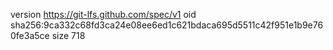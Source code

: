 version https://git-lfs.github.com/spec/v1
oid sha256:9ca332c68fd3ca24e08ee6ed1c621bdaca695d5511c42f951e1b9e760fe3a5ce
size 718
